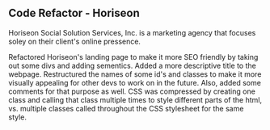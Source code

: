 ## Code Refactor - Horiseon

Horiseon Social Solution Services, Inc. is a marketing agency that focuses soley on their client's online pressence.

Refactored Horiseon's landing page to make it more SEO friendly by taking out some divs and adding sementics. Added a more descriptive title to the webpage. Restructured the names of some id's and classes to make it more visually appealing for other devs to work on in the future. Also, added some comments for that purpose as well. CSS was compressed by creating one class and calling that class multiple times to style different parts of the html, vs. multiple classes called throughout the CSS stylesheet for the same style.